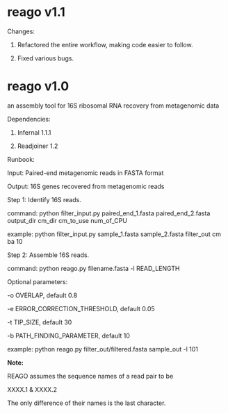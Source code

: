 reago v1.1
=====

Changes:

1. Refactored the entire workflow, making code easier to follow.

2. Fixed various bugs.


reago v1.0
=====
an assembly tool for 16S ribosomal RNA recovery from metagenomic data

Dependencies:

1. Infernal 1.1.1

2. Readjoiner 1.2

Runbook:

Input: Paired-end metagenomic reads in FASTA format

Output: 16S genes recovered from metagenomic reads


Step 1: Identify 16S reads.

command: python filter_input.py paired_end_1.fasta paired_end_2.fasta output_dir cm_dir cm_to_use num_of_CPU

example: python filter_input.py sample_1.fasta sample_2.fasta filter_out cm ba 10


Step 2: Assemble 16S reads.

command: python reago.py filename.fasta -l READ_LENGTH

Optional parameters:

-o OVERLAP, default 0.8

-e ERROR_CORRECTION_THRESHOLD, default 0.05

-t TIP_SIZE, default 30

-b PATH_FINDING_PARAMETER, default 10

example: python reago.py filter_out/filtered.fasta sample_out -l 101

**Note:**

REAGO assumes the sequence names of a read pair to be

XXXX.1 &
XXXX.2

The only difference of their names is the last character. 


